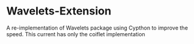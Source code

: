 # Wavelets-Extension
A re-implementation of Wavelets package using Cypthon to improve the speed. This current has only the coiflet implementation
